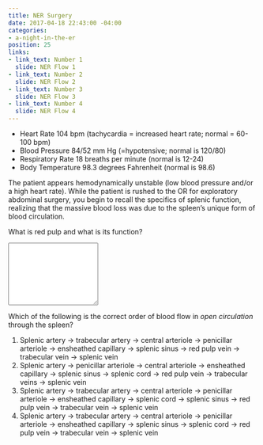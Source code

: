 ```yaml
---
title: NER Surgery
date: 2017-04-18 22:43:00 -04:00
categories:
- a-night-in-the-er
position: 25
links:
- link_text: Number 1
  slide: NER Flow 1
- link_text: Number 2
  slide: NER Flow 2
- link_text: Number 3
  slide: NER Flow 3
- link_text: Number 4
  slide: NER Flow 4
---
```


<ul class="clearfix patient-stats">
  <li class="clearfix">
    <span>Heart Rate</span> <span>104 bpm (tachycardia = increased heart rate; normal = 60-100 bpm)</span>
  </li>
  <li class="clearfix">
    <span>Blood Pressure</span> <span>84/52 mm Hg (=hypotensive; normal is 120/80)</span>
  </li>
  <li class="clearfix">
    <span>Respiratory Rate</span> <span>18 breaths per minute (normal is 12-24)</span>
  </li>
  <li class="clearfix">
    <span>Body Temperature</span> <span>98.3 degrees Fahrenheit (normal is 98.6)</span>
  </li>
</ul>

The patient appears hemodynamically unstable (low blood pressure and/or a high heart rate). While the patient is rushed to the OR for exploratory abdominal surgery, you begin to recall the specifics of splenic function, realizing that the massive blood loss was due to the spleen’s unique form of blood circulation.

What is red pulp and what is its function?

<textarea class="form-control" rows="8"></textarea>

Which of the following is the correct order of blood flow in *open circulation* through the spleen?

1. Splenic artery → trabecular artery → central arteriole → penicillar arteriole → ensheathed capillary → splenic sinus → red pulp vein → trabecular vein → splenic vein
2. Splenic artery → penicillar arteriole → central arteriole → ensheathed capillary → splenic sinus → splenic cord → red pulp vein → trabecular veins → splenic vein
3. Splenic artery → trabecular artery → central arteriole → penicillar arteriole → ensheathed capillary → splenic cord → splenic sinus → red pulp vein → trabecular vein → splenic vein
4. Splenic artery → trabecular artery → central arteriole → penicillar arteriole → ensheathed capillary → splenic sinus → splenic cord → red pulp vein → trabecular vein → splenic vein
